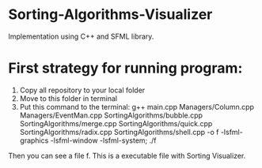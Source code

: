 # Sorting-Algorithms-Visualizer
Implementation using C++ and SFML library. 

# First strategy for running program:
1. Copy all repository to your local folder
2. Move to this folder in terminal
3. Put this command to the terminal:
   g++ main.cpp Managers/Column.cpp Managers/EventMan.cpp SortingAlgorithms/bubble.cpp SortingAlgorithms/merge.cpp SortingAlgorithms/quick.cpp SortingAlgorithms/radix.cpp SortingAlgorithms/shell.cpp -o f -lsfml-graphics -lsfml-window -lsfml-system; ./f

Then you can see a file f. This is a executable file with Sorting Visualizer.
